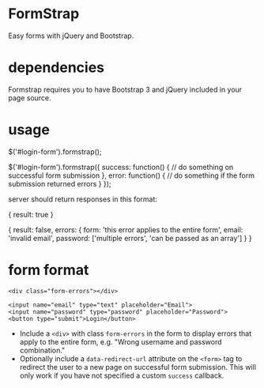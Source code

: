 FormStrap
=========

Easy forms with jQuery and Bootstrap.

dependencies
============
Formstrap requires you to have Bootstrap 3 and jQuery included in your page source.

usage
=====

  $('#login-form').formstrap();

  $('#login-form').formstrap({
    success: function() {
      // do something on successful form submission
    },
    error: function() {
      // do something if the form submission returned errors
    }
  });

server should return responses in this format:

  {
    result: true
  }
  
  {
    result: false,
    errors: {
      form: 'this error applies to the entire form',
      email: 'invalid email',
      password: ['multiple errors', 'can be passed as an array']
    }
  }

form format
===========

  <form id="login-form" action="/login" method="POST" data-redirect-url="/">

    <div class="form-errors"></div>

    <input name="email" type="text" placeholder="Email">
    <input name="password" type="password" placeholder="Password">
    <button type="submit">Login</button>

  </form>

- Include a `<div>` with class `form-errors` in the form to display errors that apply to the entire form, e.g. "Wrong username and password combination."
- Optionally include a `data-redirect-url` attribute on the `<form>` tag to redirect the user to a new page on successful form submission. This will only work if you have not specified a custom `success` callback.
